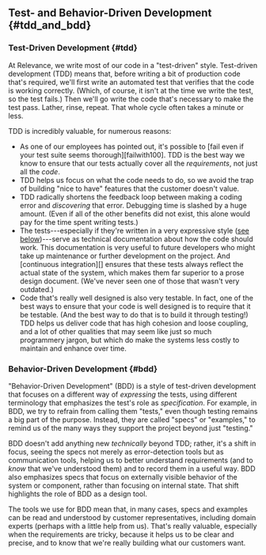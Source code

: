 ## Test- and Behavior-Driven Development {#tdd_and_bdd}

### Test-Driven Development {#tdd}

At Relevance, we write most of our code in a "test-driven" style.
Test-driven development (TDD) means that, before writing a bit of production code that's required,
we'll first write an automated test that verifies that the code is working correctly.
(Which, of course, it isn't at the time we write the test, so the test fails.)
Then we'll go write the code that's necessary to make the test pass.
Lather, rinse, repeat.
That whole cycle often takes a minute or less.

TDD is incredibly valuable, for numerous reasons:

* As one of our employees has pointed out, it's possible to
  [fail even if your test suite seems thorough][failwith100].
  TDD is the best way we know to ensure that our tests actually cover all the *requirements*,
  not just all the *code*.
* TDD helps us focus on what the code needs to do, so we avoid the trap of building "nice to have"
  features that the customer doesn't value.
* TDD radically shortens the feedback loop between making a coding error and *discovering* that error.
  Debugging time is slashed by a huge amount.
  (Even if all of the other benefits did not exist, this alone would pay for the time spent writing tests.)
* The tests---especially if they're written in a very expressive style ([see below](#bdd))---serve
  as technical documentation about how the code should work.
  This documentation is very useful to future developers who might take up maintenance or further
  development on the project.
  And [continuous integration][] ensures that these tests always reflect
  the actual state of the system, which makes them far superior to a prose design document.
  (We've never seen one of those that wasn't very outdated.)
* Code that's really well designed is also very testable.
  In fact, one of the best ways to ensure that your code is well designed is to require that
  it be testable.
  (And the best way to do that is to build it through testing!)
  TDD helps us deliver code that has high cohesion and loose coupling, and a lot of other
  qualities that may seem like just so much programmery jargon, but which do make the
  systems less costly to maintain and enhance over time.
  
### Behavior-Driven Development {#bdd}

"Behavior-Driven Development" (BDD) is a style of test-driven development that focuses on
a different way of *expressing* the tests, using different terminology that emphasizes
the test's role as *specification*.
For example, in BDD, we try to refrain from calling
them "tests," even though testing remains a big part of the purpose.
Instead, they are called "specs" or "examples," to remind us of the many ways they support the project
beyond just "testing."

BDD doesn't add anything new *technically* beyond TDD;
rather, it's a shift in focus, seeing the specs not merely as error-detection tools
but as communication tools, helping us to better understand requirements
(and to *know* that we've understood them) and to record them in a useful way.
BDD also emphasizes specs that focus on externally visible behavior of the system
or component, rather than focusing on internal state.
That shift highlights the role of BDD as a design tool.

The tools we use for BDD mean that, in many cases, specs and examples can be read and understood
by customer representatives, including domain experts (perhaps with a little help from us).
That's really valuable, especially when the requirements are tricky, because it helps us to
be clear and precise, and to know that we're really building what our customers want.